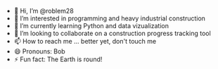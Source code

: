 - 👋 Hi, I’m @roblem28
- 👀 I’m interested in programming and heavy industrial construction
- 🌱 I’m currently learning Python and data vizualization
- 💞️ I’m looking to collaborate on a construction progress tracking tool
- 📫 How to reach me ... better yet, don't touch me
- 😄 Pronouns: Bob
- ⚡ Fun fact: The Earth is round!

<!---
roblem28/roblem28 is a ✨ special ✨ repository because its `README.md` (this file) appears on your GitHub profile.
You can click the Preview link to take a look at your changes.
--->
